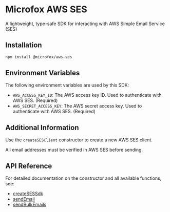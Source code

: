 # Microfox AWS SES

A lightweight, type-safe SDK for interacting with AWS Simple Email Service (SES)

## Installation

```bash
npm install @microfox/aws-ses
```

## Environment Variables

The following environment variables are used by this SDK:

- `AWS_ACCESS_KEY_ID`: The AWS access key ID. Used to authenticate with AWS SES. (Required)
- `AWS_SECRET_ACCESS_KEY`: The AWS secret access key. Used to authenticate with AWS SES. (Required)

## Additional Information

Use the `createSESClient` constructor to create a new AWS SES client.

All email addresses must be verified in AWS SES before sending.

## API Reference

For detailed documentation on the constructor and all available functions, see:

- [createSESSdk](./docs/createSESSdk.md)
- [sendEmail](./docs/sendEmail.md)
- [sendBulkEmails](./docs/sendBulkEmails.md)
